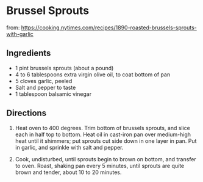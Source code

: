# Brussel Sprouts

from: https://cooking.nytimes.com/recipes/1890-roasted-brussels-sprouts-with-garlic

## Ingredients

- 1 pint brussels sprouts (about a pound)
- 4 to 6 tablespoons extra virgin olive oil, to coat bottom of pan
- 5 cloves garlic, peeled
- Salt and pepper to taste
- 1 tablespoon balsamic vinegar

## Directions

1. Heat oven to 400 degrees. Trim bottom of brussels sprouts, and slice each in half top to bottom. Heat oil in cast-iron pan over medium-high heat until it shimmers; put sprouts cut side down in one layer in pan. Put in garlic, and sprinkle with salt and pepper.

2. Cook, undisturbed, until sprouts begin to brown on bottom, and transfer to oven. Roast, shaking pan every 5 minutes, until sprouts are quite brown and tender, about 10 to 20 minutes.
